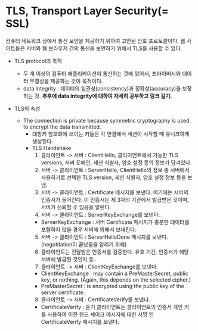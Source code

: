 # TLS, Transport Layer Security(= SSL)
컴퓨터 네트워크 상에서 통신 보안을 제공하기 위하여 고안된 암호 프로토콜이다. 웹 사이트들은 서버와 웹 브라우저 간의 통신을 보안하기 위해서 TLS를 사용할 수 있다.

* TLS protocol의 목적
  * 두 개 이상의 컴퓨터 애플리케이션이 통신하는 것에 있어서, 프라이버시와 데이터 무결성을 제공하는 것이 목적이다.
  * data integrity : 데이터의 일관성(consistency)과 정확성(accuracy)을 보장하는 것. <b>추후에 data integrity에 대하여 자세히 공부하고 링크 걸기.</b>
  
* TLS의 속성
  * The connection is private because symmetric cryptography is used to encrypt the data transmitted.
    * 대칭키 암호화에 쓰이는 키들은 각 연결에서 세션이 시작할 때 유니크하게 생성된다.
    * TLS Handshake
      1. 클라이언트 -> 서버 : ClientHello, 클라이언트에서 가능한 TLS versions, 서버 도메인, 세션 식별자, 암호 설정 등의 정보가 담겨있다.
      2. 서버 -> 클라이언트 : ServerHello, ClientHello의 정보 중 서버에서 사용하기로 선택한 TLS version, 세션 식별자, 암호 설정 정보 등을 보냄.
      3. 서버 -> 클라이언트 : Certificate 메시지를 보낸다. 여기에는 서버의 인증서가 들어간다. 이 인증서는 제 3자의 기관에서 발급받은 것이며, 
      서버가 신뢰할 수 있음을 알린다.
      4. 서버 -> 클라이언트 : ServerKeyExchange를 보낸다. 
        * ServerKeyExchange : 서버 Certificate 메시지가 충분한 데이터를 포함하지 않을 경우 서버에 의해서 보내진다. 
      5. 서버 -> 클라이언트 : ServerHelloDone 메시지를 보낸다. (negotitation이 끝났음을 알리기 위해)
      6. 클라이언트는 전달받은 인증서를 검증한다. 유효 기간, 인증서가 해당 서버에 발급된 것인지 등..
      7. 클라이언트 -> 서버 : ClientKeyExchange를 보낸다.
        * ClientKeyExchange : may contain a PreMasterSecret, public key, or nothing. (Again, this depends on the selected cipher.) 
        * PreMasterSecret : is encrypted using the public key of the server certificate.
      8. 클라이언트 -> 서버 : CertificateVerify를 보낸다.
        * CertificateVerify : 듣기 클라이언트는 클라이언트의 인증서 개인 키를 사용하여 이전 핸드 셰이크 메시지에 대한 서명 인 CertificateVerify 메시지를 보낸다.
